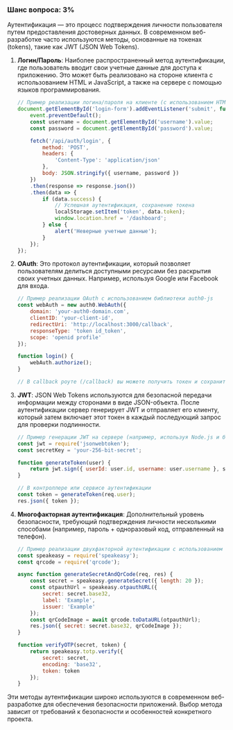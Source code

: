 ### Шанс вопроса: 3%

Аутентификация — это процесс подтверждения личности пользователя путем предоставления достоверных данных. В современном веб-разработке часто используются методы, основанные на токенах (tokens), такие как JWT (JSON Web Tokens).

1. **Логин/Пароль**: Наиболее распространенный метод аутентификации, где пользователь вводит свои учетные данные для доступа к приложению. Это может быть реализовано на стороне клиента с использованием HTML и JavaScript, а также на сервере с помощью языков программирования.
   ```javascript
   // Пример реализации логина/пароля на клиенте (с использованием HTML и JavaScript)
   document.getElementById('login-form').addEventListener('submit', function(event) {
       event.preventDefault();
       const username = document.getElementById('username').value;
       const password = document.getElementById('password').value;

       fetch('/api/auth/login', {
           method: 'POST',
           headers: {
               'Content-Type': 'application/json'
           },
           body: JSON.stringify({ username, password })
       })
       .then(response => response.json())
       .then(data => {
           if (data.success) {
               // Успешная аутентификация, сохранение токена
               localStorage.setItem('token', data.token);
               window.location.href = '/dashboard';
           } else {
               alert('Неверные учетные данные');
           }
       });
   });
   ```

2. **OAuth**: Это протокол аутентификации, который позволяет пользователям делиться доступными ресурсами без раскрытия своих учетных данных. Например, используя Google или Facebook для входа.
   ```javascript
   // Пример реализации OAuth с использованием библиотеки auth0-js
   const webAuth = new auth0.WebAuth({
       domain: 'your-auth0-domain.com',
       clientID: 'your-client-id',
       redirectUri: 'http://localhost:3000/callback',
       responseType: 'token id_token',
       scope: 'openid profile'
   });

   function login() {
       webAuth.authorize();
   }

   // В callback роуте (/callback) вы можете получить токен и сохранить его в localStorage
   ```

3. **JWT**: JSON Web Tokens используются для безопасной передачи информации между сторонами в виде JSON-объекта. После аутентификации сервер генерирует JWT и отправляет его клиенту, который затем включает этот токен в каждый последующий запрос для проверки подлинности.
   ```javascript
   // Пример генерации JWT на сервере (например, используя Node.js и библиотеку jsonwebtoken)
   const jwt = require('jsonwebtoken');
   const secretKey = 'your-256-bit-secret';

   function generateToken(user) {
       return jwt.sign({ userId: user.id, username: user.username }, secretKey, { expiresIn: '1h' });
   }

   // В контроллере или сервисе аутентификации
   const token = generateToken(req.user);
   res.json({ token });
   ```

4. **Многофакторная аутентификация**: Дополнительный уровень безопасности, требующий подтверждения личности несколькими способами (например, пароль + одноразовый код, отправленный на телефон).
   ```javascript
   // Пример реализации двухфакторной аутентификации с использованием TOTP (Time-based One-time Password)
   const speakeasy = require('speakeasy');
   const qrcode = require('qrcode');

   async function generateSecretAndQrCode(req, res) {
       const secret = speakeasy.generateSecret({ length: 20 });
       const otpauthUrl = speakeasy.otpauthURL({
           secret: secret.base32,
           label: 'Example',
           issuer: 'Example'
       });
       const qrCodeImage = await qrcode.toDataURL(otpauthUrl);
       res.json({ secret: secret.base32, qrCodeImage });
   }

   function verifyOTP(secret, token) {
       return speakeasy.totp.verify({
           secret: secret,
           encoding: 'base32',
           token: token
       });
   }
   ```

Эти методы аутентификации широко используются в современном веб-разработке для обеспечения безопасности приложений. Выбор метода зависит от требований к безопасности и особенностей конкретного проекта.